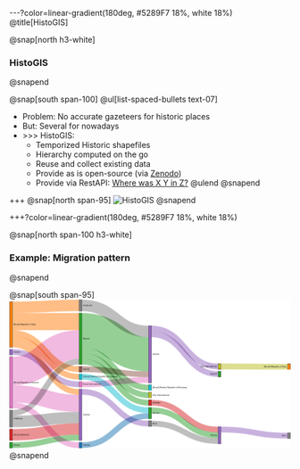 ---?color=linear-gradient(180deg, #5289F7 18%, white 18%)
@title[HistoGIS]

@snap[north h3-white]
### HistoGIS
@snapend

@snap[south span-100]
@ul[list-spaced-bullets text-07]
- Problem: No accurate gazeteers for historic places
- But: Several for nowadays
- \>\>\> HistoGIS:
	+ Temporized Historic shapefiles
	+ Hierarchy computed on the go
	+ Reuse and collect existing data
	+ Provide as is open-source (via [Zenodo](https://zenodo.org/record/2615387#.XOr59nVfiw4))
	+ Provide via RestAPI: [Where was X Y in Z?](https://histogis.acdh.oeaw.ac.at/shapes/where-was/)
@ulend
@snapend

+++
@snap[north span-95]
![HistoGIS](images/screenshot_histogis_small.png)
@snapend

+++?color=linear-gradient(180deg, #5289F7 18%, white 18%)

@snap[north span-100 h3-white]
### Example: Migration pattern
@snapend

@snap[south span-95]
![Sankey migration patterns, Artists from Tyrol](images/sankey_artists_tirol_birth_and_death_v1.png)
@snapend
